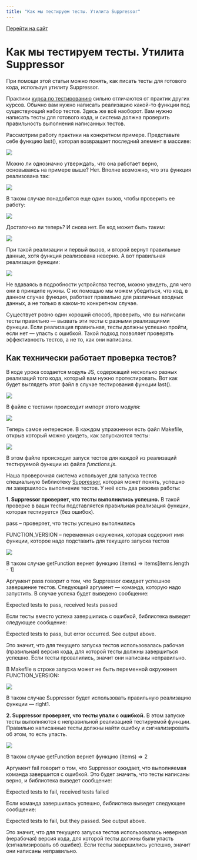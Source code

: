 ```yaml
---
title: "Как мы тестируем тесты. Утилита Suppressor"
---
```


[Перейти на сайт](https://ru.hexlet.io)

# Как мы тестируем тесты. Утилита Suppressor

При помощи этой статьи можно понять, как писать тесты для готового кода, используя утилиту Suppressor.

Практики [курса по тестированию](https://ru.hexlet.io/courses/js-testing) сильно отличаются от практик других курсов. Обычно вам нужно написать реализацию какой-то функции под существующий набор тестов. Здесь же всё наоборот. Вам нужно написать тесты для готового кода, и система должна проверить правильность выполнения написанных тестов.

Рассмотрим работу практики на конкретном примере. Представьте себе функцию  last(), которая возвращает последний элемент в массиве:

![](/img/docs/img-124.png)

Можно ли однозначно утверждать, что она работает верно, основываясь на примере выше? Нет. Вполне возможно, что эта функция реализована так: 

![](/img/docs/img-114.png)

В таком случае понадобится еще один вызов, чтобы проверить ее работу:

![](/img/docs/img-115.png)

Достаточно ли теперь? И снова нет. Ее код может быть таким: 

![](/img/docs/img-116.png)

При такой реализации и первый вызов, и второй вернут правильные данные, хотя функция реализована неверно. А вот правильная реализация функции: 

![](/img/docs/img-117.png)

Не вдаваясь в подробности устройства тестов, можно увидеть, для чего они в принципе нужны. С их помощью мы можем убедиться, что код, в данном случае функция, работает правильно для различных входных данных, а не только в каком-то конкретном случае.

Существует ровно один хороший способ, проверить, что вы написали тесты правильно — вызвать эти тесты с разными реализациями функции. Если реализация правильная, тесты должны успешно пройти, если нет — упасть с ошибкой. Такой подход позволяет проверять эффективность тестов, а не то, как они написаны.

## Как технически работает проверка тестов?

В коде урока создается модуль JS, содержащий несколько разных реализаций того кода, который вам нужно протестировать. Вот как будет выглядеть этот файл в случае тестирования функции last().

![](/img/docs/img-118.png)

В файле с тестами происходит импорт этого модуля: 

![](/img/docs/img-119.png)

Теперь самое интересное. В каждом упражнении есть файл Makefile, открыв который можно увидеть, как запускаются тесты: 

![](/img/docs/img-120.png)

В этом файле происходит запуск тестов для каждой из реализаций тестируемой функции из файла *functions.js*.

Наша проверочная система использует для запуска тестов специальную библиотеку [Suppressor](https://github.com/Hexlet/suppressor), которая может понять, успешно ли завершилось выполнение тестов. У неё есть два режима работы:

**1. Suppressor проверяет, что тесты выполнились успешно.** В такой проверке в ваши тесты подставляется правильная реализация функции, которая тестируется (без ошибок).
  

   pass – проверяет, что тесты успешно выполнились

   FUNCTION_VERSION – переменная окружения, которая содержит имя функции, которое надо подставить для текущего запуска тестов

   ![](/img/docs/img-121.png)
   
   В таком случае getFunction вернет функцию (items) => items[items.length - 1]

   Аргумент pass говорит о том, что Suppressor ожидает успешное завершение тестов. Следующий аргумент — команда, которую надо запустить. В случае успеха будет выведено сообщение:

   Expected tests to pass, received tests passed

   Если тесты вместо успеха завершились с ошибкой, библиотека выведет следующее сообщение:

   Expected tests to pass, but error occurred. See output above.

   Это значит, что для текущего запуска тестов использовалась рабочая (правильная) версия кода, для которой тесты должны завершиться успешно. Если тесты провалились, значит они написаны неправильно.
   
   В Makefile в строке запуска может не быть переменной окружения  FUNCTION_VERSION:

   ![](/img/docs/img-122.png)

   В таком случае Suppressor будет использовать правильную реализацию функции — right1.

**2. Suppressor проверяет, что тесты упали с ошибкой.** В этом запуске тесты выполняются с неправильной реализацией тестируемой функции. Правильно написанные тесты должны найти ошибку и сигнализировать об этом, то есть упасть.

   ![](/img/docs/img-123.png)
   
   В таком случае getFunction вернет функцию (items) => 2

   Аргумент fail говорит о том, что Suppressor ожидает, что выполняемая команда завершится с ошибкой. Это будет значить, что тесты написаны верно, и библиотека выведет сообщение:

   Expected tests to fail, received tests failed

   Если команда завершилась успешно, библиотека выведет следующее сообщение:

   Expected tests to fail, but they passed. See output above.

   Это значит, что для текущего запуска тестов использовалась неверная (нерабочая) версия кода, для которой тесты должны были упасть (сигнализировать об ошибке). Если тесты завершились успешно, значит они написаны неправильно.
